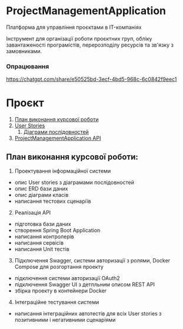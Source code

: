# ProjectManagementApplication
Платформа для управління проєктами в IT-компаніях


Інструмент для організації роботи проєктних груп, обліку завантаженості програмістів, перерозподілу ресурсів та зв'язку з замовниками.

### Опрацювання

https://chatgpt.com/share/e50525bd-3ecf-4bd5-968c-6c0842f9eec1

# Проєкт
1. [План виконання курсової роботи](#plan)
2. [User Stories](docs/UserStories.md)
    1. [Діаграми послідовностей](docs/SequenceDiagrams.md)
3. [ProjectManagementApplication API](#paragraph2)

## План виконання курсової роботи: <a name="plan"></a>

1. Проектування інформаційної системи
- опис User stories з діаграмами послідовностей
- опис ERD бази даних
- опис діаграми класів
- написання тестових сценаріїв

2. Реалізація API
- підготовка бази даних
- створення Spring Boot Application 
- написання контролерів
- написання сервісів
- написання Unit тестів

3. Підключення Swagger, системи авторизації з ролями, Docker Compose для розгортання проекту
- підключення системи авторизації OAuth2
- підключення Swagger UI з детпльним описом REST API
- збірка проекту в контейнери Docker 

4. Інтеграційне тестування системи
- написання інтеграційних автотестів для всіх User stories з позитивними і негативними сценаріями

##
